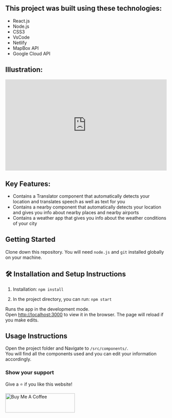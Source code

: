 
## This project was built using these technologies:

- React.js
- Node.js
- CSS3
- VsCode
- Netlify
- MapBox API
- Google Cloud API

## Illustration:
<div style="position: relative; padding-bottom: 56.25%; height: 0;"><iframe src="https://www.loom.com/embed/dcd19ab5560b40408febaa29bf1c9582?sid=f323bba7-cc54-4ead-afd0-3d67eb50018d" frameborder="0" webkitallowfullscreen mozallowfullscreen allowfullscreen style="position: absolute; top: 0; left: 0; width: 100%; height: 100%;"></iframe></div>
  
## Key Features:

- Contains a Translator component that automatically detects your location and translates speech as well as text for you
- Contains a nearby component that automatically detects your location and gives you info about nearby places and nearby airports
- Contains a weather app that gives you info about the weather conditions of your city

## Getting Started

Clone down this repository. You will need `node.js` and `git` installed globally on your machine.

## 🛠 Installation and Setup Instructions

1. Installation: `npm install`

2. In the project directory, you can run: `npm start`

Runs the app in the development mode.\
Open [http://localhost:3000](http://localhost:3000) to view it in the browser.
The page will reload if you make edits.

## Usage Instructions

Open the project folder and Navigate to `/src/components/`. <br/>
You will find all the components used and you can edit your information accordingly.

### Show your support

Give a ⭐ if you like this website!

<a href="https://www.buymeacoffee.com/pratyush1223" target="_blank"><img src="https://cdn.buymeacoffee.com/buttons/v2/default-violet.png" alt="Buy Me A Coffee" height= "60px" width= "217px" ></a>
